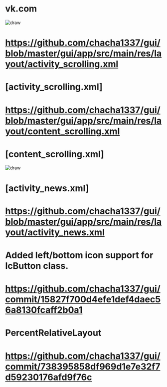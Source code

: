 # vk.com
![draw](https://github.com/chacha1337/gui/blob/f3fb01f5c06fa276ffb6855ec311128475f30ec0/gui/app/src/main/res/drawable/first.jpg)
# https://github.com/chacha1337/gui/blob/master/gui/app/src/main/res/layout/activity_scrolling.xml
# [activity_scrolling.xml]
# https://github.com/chacha1337/gui/blob/master/gui/app/src/main/res/layout/content_scrolling.xml
# [content_scrolling.xml]
![draw](https://github.com/chacha1337/gui/blob/f3fb01f5c06fa276ffb6855ec311128475f30ec0/gui/app/src/main/res/drawable/second_ready_to_production.jpg)
# [activity_news.xml]
# https://github.com/chacha1337/gui/blob/master/gui/app/src/main/res/layout/activity_news.xml
# Added left/bottom icon support for IcButton class.
# https://github.com/chacha1337/gui/commit/15827f700d4efe1def4daec56a8130fcaff2b0a1
# PercentRelativeLayout 
# https://github.com/chacha1337/gui/commit/738395858df969d1e7e32f7d59230176afd9f76c
